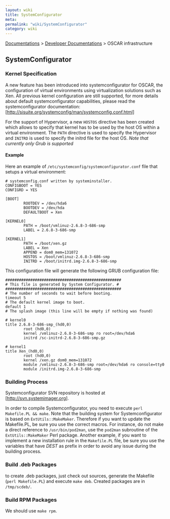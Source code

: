 ```yaml
---
layout: wiki
title: SystemConfigurator
meta: 
permalink: "wiki/SystemConfigurator"
category: wiki
---
```

<!-- Name: SystemConfigurator -->
<!-- Version: 2 -->
<!-- Author: bli -->
[Documentations](Document) > [Developer Documentations](DevelDocs) > OSCAR infrastructure

## SystemConfigurator

### Kernel Specification

A new feature has been introduced into systemconfigurator for OSCAR, the configuration of virtual environments using virtualization solutions such as Xen. All previous kernel configuration are still supported, for more details about default systemconfigurator capabilities, please read the systemconfigurator documentation: [http://sisuite.org/systemconfig/man/systemconfig.conf.html]

For the support of Hypervisor, a new `HOSTOS` directive has been created which allows to specify that kernel has to be used by the host OS within a virtual environment. The `PATH` directive is used to specify the Hypervisor and `INITRD` is used to specify the initrd file for the host OS. *Note that currently only Grub is supported*

#### Example

Here an example of `/etc/systemconfig/systemconfigurator.conf` file that setups a virtual environment:


    # systemconfig.conf written by systeminstaller.
    CONFIGBOOT = YES
    CONFIGRD = YES
    
    [BOOT]
            ROOTDEV = /dev/hda6
            BOOTDEV = /dev/hda
            DEFAULTBOOT = Xen
    
    [KERNEL0]
            PATH = /boot/vmlinuz-2.6.8-3-686-smp
            LABEL = 2.6.8-3-686-smp
    
    [KERNEL1]
            PATH = /boot/xen.gz
            LABEL = Xen
            APPEND = dom0_mem=131072
            HOSTOS = /boot/vmlinuz-2.6.8-3-686-smp
            INITRD = /boot/initrd.img-2.6.8-3-686-smp

This configuration file will generate the following GRUB configuration file:


    ###################################################
    # This file is generated by System Configurator. #
    ###################################################
    # The number of seconds to wait before booting.
    timeout 5
    # The default kernel image to boot.
    default 1
    # The splash image (this line will be empty if nothing was found)
    
    # kernel0
    title 2.6.8-3-686-smp_(hd0,0)
            root (hd0,0)
            kernel /vmlinuz-2.6.8-3-686-smp ro root=/dev/hda6
            initrd /sc-initrd-2.6.8-3-686-smp.gz
    
    # kernel1
    title Xen_(hd0,0)
            root (hd0,0)
            kernel /xen.gz dom0_mem=131072
            module /vmlinuz-2.6.8-3-686-smp root=/dev/hda6 ro console=tty0
            module /initrd.img-2.6.8-3-686-smp


### Building Process

Systemconfigurator SVN repository is hosted at [http://svn.systemimager.org].

In order to compile Systemconfigurator, you need to execute `perl Makefile.PL && make`. Note that the building system for Systemconfigurator is based on `ExtUtils::MakeMaker`. Therefore if you want to update the Makefile.PL, be sure you use the correct macros. For instance, do not make a direct reference to `/usr/bin/pod2man`, use the `pod2man` subroutine of the `ExtUtils::MakeMaker` Perl package. Another example, if you want to implement a new installation rule in the `Makefile.PL` file, be sure you use the variables that have *DEST* as prefix in order to avoid any issue during the building process.

### Build .deb Packages

to create .deb packages, just check out sources, generate the Makefile (`perl Makefile.PL`) and execute `make deb`. Created packages are in `/tmp/scdeb/`.

### Build RPM Packages

We should use `make rpm`.

